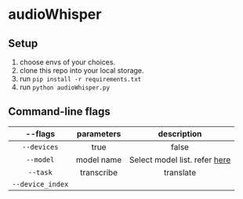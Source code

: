 # audioWhisper

## Setup
1. choose envs of your choices.
2. clone this repo into your local storage.
3. run `pip install -r requirements.txt`
4. run `python audioWhisper.py`

## Command-line flags
|      --flags   |      parameters   |      description                          |
|:--------------:|:-----------------:|:-----------------------------------------:|
|`--devices`     |  true | false     |       To print all available devices      |
|`--model`       |  model name       |      Select model list. refer [here](https://github.com/openai/whisper#available-models-and-languages)      |
|`--task`        |  transcribe | translate       |                                          |
|`--device_index`|                   |                                          |

